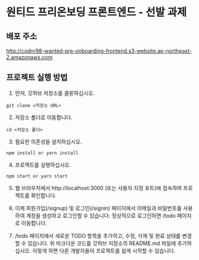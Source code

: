 # 원티드 프리온보딩 프론트엔드 - 선발 과제

## 배포 주소
http://codnr98-wanted-pre-onboarding-frontend.s3-website.ap-northeast-2.amazonaws.com

## 프로젝트 실행 방법

1. 먼저, 깃허브 저장소를 클론하십시오.
  ```
  git clone <저장소 URL>
  ```
  
2. 저장소 폴더로 이동합니다.
  ```
  cd <저장소 폴더>
  ```

3. 필요한 의존성을 설치하십시오.
  ```
  npm install or yarn install
  ```

4. 프로젝트를 실행하십시오.
  ```
  npm start or yarn start
  ```


5. 웹 브라우저에서 http://localhost:3000 (또는 사용자 지정 포트)에 접속하여 프로젝트를 확인합니다.

6. 이제 회원가입(/signup) 및 로그인(/signin) 페이지에서 이메일과 비밀번호를 사용하여 계정을 생성하고 로그인할 수 있습니다. 정상적으로 로그인하면 /todo 페이지로 이동합니다.

7. /todo 페이지에서 새로운 TODO 항목을 추가하고, 수정, 삭제 및 완료 상태를 변경할 수 있습니다.
위 마크다운 코드를 깃허브 저장소의 README.md 파일에 추가하십시오. 이렇게 하면 다른 개발자들이 프로젝트를 쉽게 시작할 수 있습니다.




